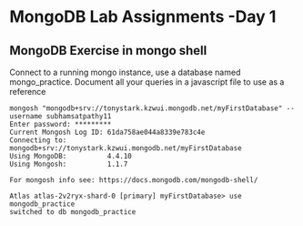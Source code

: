 # MongoDB Lab Assignments -Day 1


## MongoDB Exercise in mongo shell

Connect to a running mongo instance, use a database named mongo_practice. Document all your queries in a javascript file to use as a reference

```
mongosh "mongodb+srv://tonystark.kzwui.mongodb.net/myFirstDatabase" --username subhamsatpathy11
Enter password: *********
Current Mongosh Log ID: 61da758ae044a8339e783c4e
Connecting to:          mongodb+srv://tonystark.kzwui.mongodb.net/myFirstDatabase
Using MongoDB:          4.4.10
Using Mongosh:          1.1.7

For mongosh info see: https://docs.mongodb.com/mongodb-shell/
```

```
Atlas atlas-2v2ryx-shard-0 [primary] myFirstDatabase> use mongodb_practice
switched to db mongodb_practice
```
